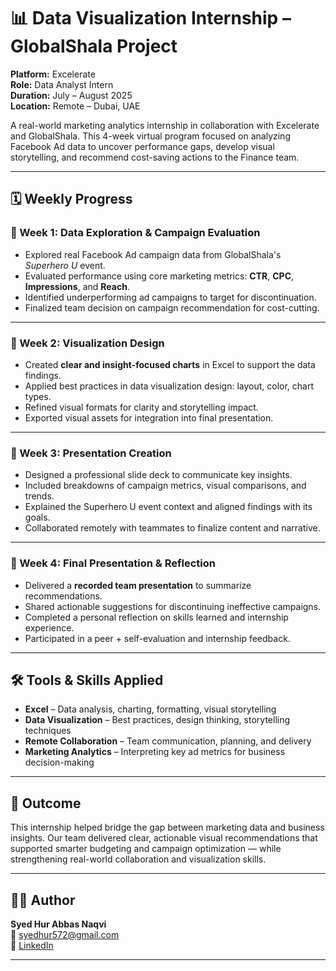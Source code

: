# 📊 Data Visualization Internship – GlobalShala Project

**Platform:** Excelerate    
**Role:** Data Analyst Intern  
**Duration:** July – August 2025  
**Location:** Remote – Dubai, UAE  

A real-world marketing analytics internship in collaboration with Excelerate and GlobalShala. This 4-week virtual program focused on analyzing Facebook Ad data to uncover performance gaps, develop visual storytelling, and recommend cost-saving actions to the Finance team.

---

## 🗓 Weekly Progress

### 📅 Week 1: Data Exploration & Campaign Evaluation

- Explored real Facebook Ad campaign data from GlobalShala's *Superhero U* event.
- Evaluated performance using core marketing metrics: **CTR**, **CPC**, **Impressions**, and **Reach**.
- Identified underperforming ad campaigns to target for discontinuation.
- Finalized team decision on campaign recommendation for cost-cutting.

---

### 🎨 Week 2: Visualization Design

- Created **clear and insight-focused charts** in Excel to support the data findings.
- Applied best practices in data visualization design: layout, color, chart types.
- Refined visual formats for clarity and storytelling impact.
- Exported visual assets for integration into final presentation.

---

### 🧩 Week 3: Presentation Creation

- Designed a professional slide deck to communicate key insights.
- Included breakdowns of campaign metrics, visual comparisons, and trends.
- Explained the Superhero U event context and aligned findings with its goals.
- Collaborated remotely with teammates to finalize content and narrative.

---

### 🎤 Week 4: Final Presentation & Reflection

- Delivered a **recorded team presentation** to summarize recommendations.
- Shared actionable suggestions for discontinuing ineffective campaigns.
- Completed a personal reflection on skills learned and internship experience.
- Participated in a peer + self-evaluation and internship feedback.

---

## 🛠 Tools & Skills Applied

- **Excel** – Data analysis, charting, formatting, visual storytelling  
- **Data Visualization** – Best practices, design thinking, storytelling techniques  
- **Remote Collaboration** – Team communication, planning, and delivery  
- **Marketing Analytics** – Interpreting key ad metrics for business decision-making

---

## 🧠 Outcome

This internship helped bridge the gap between marketing data and business insights. Our team delivered clear, actionable visual recommendations that supported smarter budgeting and campaign optimization — while strengthening real-world collaboration and visualization skills.

---

## 🙋‍♂️ Author

**Syed Hur Abbas Naqvi**  
📧 syedhur572@gmail.com  
🔗 [LinkedIn](https://www.linkedin.com/in/hurabbas05)

---
